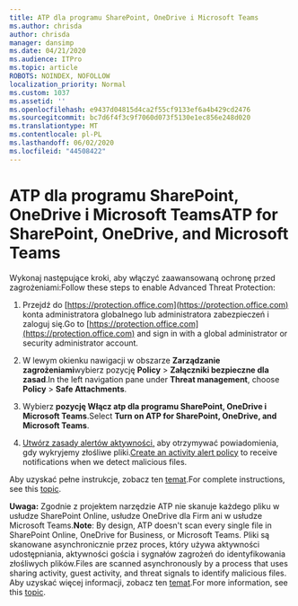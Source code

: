 ```yaml
---
title: ATP dla programu SharePoint, OneDrive i Microsoft Teams
ms.author: chrisda
author: chrisda
manager: dansimp
ms.date: 04/21/2020
ms.audience: ITPro
ms.topic: article
ROBOTS: NOINDEX, NOFOLLOW
localization_priority: Normal
ms.custom: 1037
ms.assetid: ''
ms.openlocfilehash: e9437d04815d4ca2f55cf9133ef6a4b429cd2476
ms.sourcegitcommit: bc7d6f4f3c9f7060d073f5130e1ec856e248d020
ms.translationtype: MT
ms.contentlocale: pl-PL
ms.lasthandoff: 06/02/2020
ms.locfileid: "44508422"
---
```

# <a name="atp-for-sharepoint-onedrive-and-microsoft-teams"></a><span data-ttu-id="ccbd6-102">ATP dla programu SharePoint, OneDrive i Microsoft Teams</span><span class="sxs-lookup"><span data-stu-id="ccbd6-102">ATP for SharePoint, OneDrive, and Microsoft Teams</span></span>

<span data-ttu-id="ccbd6-103">Wykonaj następujące kroki, aby włączyć zaawansowaną ochronę przed zagrożeniami:</span><span class="sxs-lookup"><span data-stu-id="ccbd6-103">Follow these steps to enable Advanced Threat Protection:</span></span>

1. <span data-ttu-id="ccbd6-104">Przejdź do [https://protection.office.com](https://protection.office.com) konta administratora globalnego lub administratora zabezpieczeń i zaloguj się.</span><span class="sxs-lookup"><span data-stu-id="ccbd6-104">Go to [https://protection.office.com](https://protection.office.com) and sign in with a global administrator or security administrator account.</span></span>

2. <span data-ttu-id="ccbd6-105">W lewym okienku nawigacji w obszarze **Zarządzanie zagrożeniami**wybierz pozycję **Policy** \> **Załączniki bezpieczne dla zasad**.</span><span class="sxs-lookup"><span data-stu-id="ccbd6-105">In the left navigation pane under **Threat management**, choose **Policy** \> **Safe Attachments**.</span></span>

3. <span data-ttu-id="ccbd6-106">Wybierz **pozycję Włącz atp dla programu SharePoint, OneDrive i Microsoft Teams**.</span><span class="sxs-lookup"><span data-stu-id="ccbd6-106">Select **Turn on ATP for SharePoint, OneDrive, and Microsoft Teams**.</span></span>

4. <span data-ttu-id="ccbd6-107">[Utwórz zasady alertów aktywności,](https://docs.microsoft.com/microsoft-365/compliance/create-activity-alerts) aby otrzymywać powiadomienia, gdy wykryjemy złośliwe pliki.</span><span class="sxs-lookup"><span data-stu-id="ccbd6-107">[Create an activity alert policy](https://docs.microsoft.com/microsoft-365/compliance/create-activity-alerts) to receive notifications when we detect malicious files.</span></span>

<span data-ttu-id="ccbd6-108">Aby uzyskać pełne instrukcje, zobacz ten [temat](https://docs.microsoft.com/microsoft-365/security/office-365-security/turn-on-atp-for-spo-odb-and-teams).</span><span class="sxs-lookup"><span data-stu-id="ccbd6-108">For complete instructions, see this [topic](https://docs.microsoft.com/microsoft-365/security/office-365-security/turn-on-atp-for-spo-odb-and-teams).</span></span>

<span data-ttu-id="ccbd6-109">**Uwaga:** Zgodnie z projektem narzędzie ATP nie skanuje każdego pliku w usłudze SharePoint Online, usłudze OneDrive dla Firm ani w usłudze Microsoft Teams.</span><span class="sxs-lookup"><span data-stu-id="ccbd6-109">**Note**: By design, ATP doesn't scan every single file in SharePoint Online, OneDrive for Business, or Microsoft Teams.</span></span> <span data-ttu-id="ccbd6-110">Pliki są skanowane asynchronicznie przez proces, który używa aktywności udostępniania, aktywności gościa i sygnałów zagrożeń do identyfikowania złośliwych plików.</span><span class="sxs-lookup"><span data-stu-id="ccbd6-110">Files are scanned asynchronously by a process that uses sharing activity, guest activity, and threat signals to identify malicious files.</span></span> <span data-ttu-id="ccbd6-111">Aby uzyskać więcej informacji, zobacz ten [temat](https://docs.microsoft.com/microsoft-365/security/office-365-security/atp-for-spo-odb-and-teams).</span><span class="sxs-lookup"><span data-stu-id="ccbd6-111">For more information, see this [topic](https://docs.microsoft.com/microsoft-365/security/office-365-security/atp-for-spo-odb-and-teams).</span></span>

